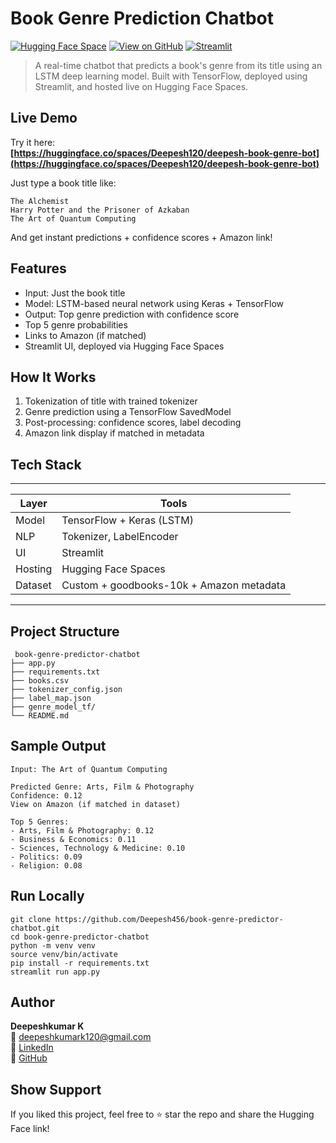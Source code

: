 # Book Genre Prediction Chatbot

[![Hugging Face Space](https://img.shields.io/badge/HuggingFace-Live_App-yellow?logo=huggingface)](https://huggingface.co/spaces/Deepesh120/deepesh-book-genre-bot)
[![View on GitHub](https://img.shields.io/badge/GitHub-Repo-blue?logo=github)](https://github.com/Deepesh456/book-genre-predictor-chatbot)
[![Streamlit](https://img.shields.io/badge/Streamlit-Deployed-success?logo=streamlit)](https://huggingface.co/spaces/Deepesh120/deepesh-book-genre-bot)

> A real-time chatbot that predicts a book's genre from its title using an LSTM deep learning model. Built with TensorFlow, deployed using Streamlit, and hosted live on Hugging Face Spaces.

## Live Demo

Try it here:  
**[https://huggingface.co/spaces/Deepesh120/deepesh-book-genre-bot](https://huggingface.co/spaces/Deepesh120/deepesh-book-genre-bot)**

Just type a book title like:

```
The Alchemist  
Harry Potter and the Prisoner of Azkaban  
The Art of Quantum Computing
```

And get instant predictions + confidence scores + Amazon link!

## Features

- Input: Just the book title  
- Model: LSTM-based neural network using Keras + TensorFlow  
- Output: Top genre prediction with confidence score  
- Top 5 genre probabilities  
- Links to Amazon (if matched)  
- Streamlit UI, deployed via Hugging Face Spaces

## How It Works

1. Tokenization of title with trained tokenizer  
2. Genre prediction using a TensorFlow SavedModel  
3. Post-processing: confidence scores, label decoding  
4. Amazon link display if matched in metadata

## Tech Stack
------------------------------------------------------
|  Layer  |            Tools                         |
|---------|------------------------------------------|
| Model   | TensorFlow + Keras (LSTM)                |
| NLP     | Tokenizer, LabelEncoder                  |
| UI      | Streamlit                                |
| Hosting | Hugging Face Spaces                      |
| Dataset | Custom + goodbooks-10k + Amazon metadata |
------------------------------------------------------

##  Project Structure

```
 book-genre-predictor-chatbot
├── app.py
├── requirements.txt
├── books.csv
├── tokenizer_config.json
├── label_map.json
├── genre_model_tf/
└── README.md
```

## Sample Output

```
Input: The Art of Quantum Computing

Predicted Genre: Arts, Film & Photography  
Confidence: 0.12  
View on Amazon (if matched in dataset)

Top 5 Genres:
- Arts, Film & Photography: 0.12  
- Business & Economics: 0.11  
- Sciences, Technology & Medicine: 0.10  
- Politics: 0.09  
- Religion: 0.08
```

## Run Locally

```
git clone https://github.com/Deepesh456/book-genre-predictor-chatbot.git  
cd book-genre-predictor-chatbot  
python -m venv venv  
source venv/bin/activate  
pip install -r requirements.txt  
streamlit run app.py
```

## Author

**Deepeshkumar K**   
📧 deepeshkumark120@gmail.com  
🔗 [LinkedIn](https://linkedin.com/in/deepeshkumark)  
🔗 [GitHub](https://github.com/Deepesh456)

## Show Support

If you liked this project, feel free to ⭐ star the repo and share the Hugging Face link!
